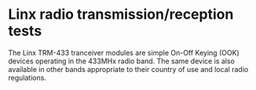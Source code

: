 # Linx radio transmission/reception tests

The Linx TRM-433 tranceiver modules are simple On-Off Keying (OOK) devices operating in the 433MHx radio band. The same device is also available in other bands appropriate to their country of use and local radio regulations.

